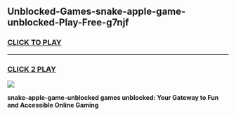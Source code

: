 
## Unblocked-Games-snake-apple-game-unblocked-Play-Free-g7njf
<h3>
<a href="https://premium76.site?title=snake-apple-game-unblocked&ref=22A">CLICK TO PLAY</a></h3>
<hr>

<h3>
<a href="https://premium76.site?title=snake-apple-game-unblocked&ref=22A">CLICK 2 PLAY</a>
  
</h3>

<a href="https://premium76.site?title=snake-apple-game-unblocked&ref=22A"><img src="https://clearcache.store/games.png"></a>


**snake-apple-game-unblocked games unblocked: Your Gateway to Fun and Accessible Online Gaming**

